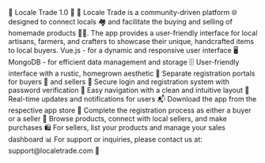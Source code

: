 <?xml version="1.0" encoding="UTF-8"?>
<readme>
    <applicationName>🌿 Locale Trade</applicationName>
    <version>1.0 🌟</version>
    <description>
        🌱 Locale Trade is a community-driven platform 🌐 designed to connect locals 🏘️ and facilitate the buying and selling of homemade products 🥖🎨. The app provides a user-friendly interface for local artisans, farmers, and crafters to showcase their unique, handcrafted items to local buyers.
    </description>
    <technologies>
        <technology>Vue.js - for a dynamic and responsive user interface 🖥️</technology>
        <technology>MongoDB - for efficient data management and storage 🗄️</technology>
    </technologies>
    <features>
        <feature>User-friendly interface with a rustic, homegrown aesthetic 🌼</feature>
        <feature>Separate registration portals for buyers 👤 and sellers 👥</feature>
        <feature>Secure login and registration system with password verification 🔐</feature>
        <feature>Easy navigation with a clean and intuitive layout 🧭</feature>
        <feature>Real-time updates and notifications for users 📬</feature>
    </features>
    <usageInstructions>
        <instruction>Download the app from the respective app store 📲</instruction>
        <instruction>Complete the registration process as either a buyer or a seller 📝</instruction>
        <instruction>Browse products, connect with local sellers, and make purchases 🛍️</instruction>
        <instruction>For sellers, list your products and manage your sales dashboard 📊</instruction>
    </usageInstructions>
    <support>
        <contactInfo>For support or inquiries, please contact us at: support@localetrade.com 📧</contactInfo>
    </support>
</readme>
